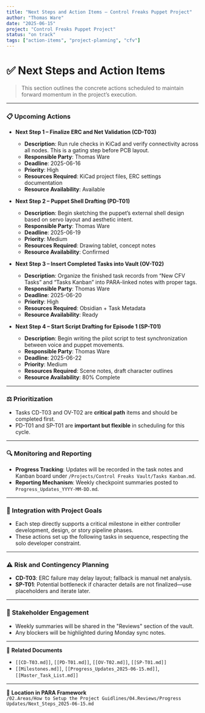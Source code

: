 ```yaml
---
title: "Next Steps and Action Items – Control Freaks Puppet Project"
author: "Thomas Ware"
date: "2025-06-15"
project: "Control Freaks Puppet Project"
status: "on track"
tags: ["action-items", "project-planning", "cfv"]
---
```


# ✅ Next Steps and Action Items

> This section outlines the concrete actions scheduled to maintain forward momentum in the project’s execution.

---

### 📋 Upcoming Actions

- **Next Step 1 – Finalize ERC and Net Validation (CD-T03)**  
  - **Description**: Run rule checks in KiCad and verify connectivity across all nodes. This is a gating step before PCB layout.  
  - **Responsible Party**: Thomas Ware  
  - **Deadline**: 2025-06-16  
  - **Priority**: High  
  - **Resources Required**: KiCad project files, ERC settings documentation  
  - **Resource Availability**: Available

- **Next Step 2 – Puppet Shell Drafting (PD-T01)**  
  - **Description**: Begin sketching the puppet’s external shell design based on servo layout and aesthetic intent.  
  - **Responsible Party**: Thomas Ware  
  - **Deadline**: 2025-06-19  
  - **Priority**: Medium  
  - **Resources Required**: Drawing tablet, concept notes  
  - **Resource Availability**: Confirmed

- **Next Step 3 – Insert Completed Tasks into Vault (OV-T02)**  
  - **Description**: Organize the finished task records from “New CFV Tasks” and “Tasks Kanban” into PARA-linked notes with proper tags.  
  - **Responsible Party**: Thomas Ware  
  - **Deadline**: 2025-06-20  
  - **Priority**: High  
  - **Resources Required**: Obsidian + Task Metadata  
  - **Resource Availability**: Ready

- **Next Step 4 – Start Script Drafting for Episode 1 (SP-T01)**  
  - **Description**: Begin writing the pilot script to test synchronization between voice and puppet movements.  
  - **Responsible Party**: Thomas Ware  
  - **Deadline**: 2025-06-22  
  - **Priority**: Medium  
  - **Resources Required**: Scene notes, draft character outlines  
  - **Resource Availability**: 80% Complete

---

### ⚖️ Prioritization

- Tasks CD-T03 and OV-T02 are **critical path** items and should be completed first.
- PD-T01 and SP-T01 are **important but flexible** in scheduling for this cycle.

---

### 🔍 Monitoring and Reporting

- **Progress Tracking**: Updates will be recorded in the task notes and Kanban board under `/Projects/Control Freaks Vault/Tasks Kanban.md`.  
- **Reporting Mechanism**: Weekly checkpoint summaries posted to `Progress_Updates_YYYY-MM-DD.md`.

---

### 🎯 Integration with Project Goals

- Each step directly supports a critical milestone in either controller development, design, or story pipeline phases.
- These actions set up the following tasks in sequence, respecting the solo developer constraint.

---

### ⚠️ Risk and Contingency Planning

- **CD-T03**: ERC failure may delay layout; fallback is manual net analysis.  
- **SP-T01**: Potential bottleneck if character details are not finalized—use placeholders and iterate later.

---

### 📣 Stakeholder Engagement

- Weekly summaries will be shared in the "Reviews" section of the vault.  
- Any blockers will be highlighted during Monday sync notes.

---

📎 **Related Documents**

- `[[CD-T03.md]]`, `[[PD-T01.md]]`, `[[OV-T02.md]]`, `[[SP-T01.md]]`  
- `[[Milestones.md]]`, `[[Progress_Updates_2025-06-15.md]]`, `[[Master_Task_List.md]]`

---

📁 **Location in PARA Framework**  
`/02.Areas/How to Setup the Project Guidlines/04.Reviews/Progress Updates/Next_Steps_2025-06-15.md`
